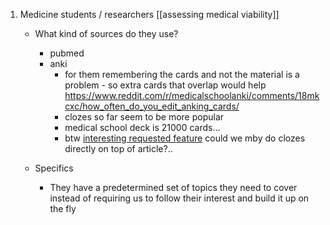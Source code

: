 1. Medicine students / researchers [[assessing medical viability]]
   * What kind of sources do they use? 
	   * pubmed
	   * anki
		   * for them remembering the cards and not the material is a problem - so extra cards that overlap would help https://www.reddit.com/r/medicalschoolanki/comments/18mkcxc/how_often_do_you_edit_anking_cards/ 
		   * clozes so far seem to be more popular
		   * medical school deck is 21000 cards...
		   * btw [interesting requested feature](https://www.reddit.com/r/medicalschoolanki/comments/18nw9zn/compiling_anking_cards/) could we mby do clozes directly on top of article?..

    * Specifics
      * They have a predetermined set of topics they need to cover instead of requiring us to follow their interest and build it up on the fly